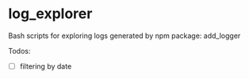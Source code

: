 # log_explorer
Bash scripts for exploring logs generated by npm package: add_logger

Todos:
 * [ ] filtering by date
